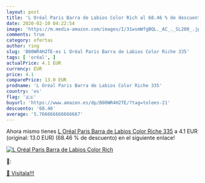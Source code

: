 ```yaml
---
layout: post
title: 'L Oréal Paris Barra de Labios Color Rich al 68.46 % de descuento'
date: 2020-02-10 04:22:54
image: 'https://m.media-amazon.com/images/I/31wsmWfgBQL._AC_._SL200_.jpg'
comments: true
category: ofertas
author: ring
slug: 'B00WR4H2TE-es L Oréal Paris Barra de Labios Color Riche 335'
tags: [ 'oréal', ]
actualPrice: 4.1 EUR
currency: EUR
price: 4.1
comparePrice: 13.0 EUR
prodname: 'L Oréal Paris Barra de Labios Color Riche 335'
country: 'es'
flag: '🇪🇸'
buyurl: 'https://www.amazon.es/dp/B00WR4H2TE/?tag=tolees-21'
descuento: '68.46'
average: '5.766666666666667'
---
```


Ahora mismo tienes [L Oréal Paris Barra de Labios Color Riche 335](https://www.amazon.es/dp/B00WR4H2TE/?tag=tolees-21) a 4.1 EUR (original: 13.0 EUR) (68.46 %  de descuento) en el siguiente enlace!

[![L Oréal Paris Barra de Labios Color Rich](https://m.media-amazon.com/images/I/31wsmWfgBQL._AC_._SL200_.jpg)](https://www.amazon.es/dp/B00WR4H2TE/?tag=tolees-21)

🔎:


[🛒 Visítala!!!](https://www.amazon.es/dp/B00WR4H2TE/?tag=tolees-21)
